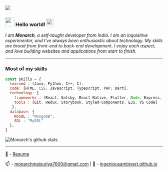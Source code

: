


<img margin="auto" src="https://i.ibb.co/DfrvkM9/undraw-solution-mindset-34bi.png"/>

### <img src="https://github.com/TheDudeThatCode/TheDudeThatCode/blob/master/Assets/Hi.gif" width="29px"> Hello world!&nbsp;<img src="https://github.com/TheDudeThatCode/TheDudeThatCode/blob/master/Assets/Earth.gif" width="24px">

<p>
  <em>
   I am <b>Monarch</b>, a self-taught developer from India.
I am an inquisitive experimenter, and I've always been enthusiastic about technology. My skills are broad from front-end to back-end development.
I enjoy each aspect, and love building websites and applications from start to finish. <br>
  </em>  
</p>


<hr>



### Most of my skills 

```javascript
const skills = {
  learned : [Java, Python, C++, C],
  code: [HTML, CSS, Javascript, Typescript, PHP, Dart],
  technology: {
    frameworks : [React, Gatsby, React-Native, Flutter, Node, Express, Feathers, Flask],
    tools : [Git, Redux, Storybook, Styled-Components, EJS, VS Code]
   },
  database: {
    NoSQL : "MongoDB",
    SQL : "MySQL"
  },
}
```
![Monarch's github stats](https://github-readme-stats.vercel.app/api?username=ingeniousambivert&show_icons=true&hide_border=true)

<hr>



📝 - [Resume](https://docs.google.com/document/d/e/2PACX-1vQzExda4Yfc_LDy1hi-Xjx2iYHGufVJ2duF7buYvr2JWLZKMAq6R_v27cFm-zENrUP0vCN1B3hN13Qh/pub)

📫 - monarchmaisuriya7600@gmail.com | 🔭 - [ingeniousambivert.github.io](https://ingeniousambivert.github.io)




<!--
**ingeniousambivert/ingeniousambivert** is a ✨ _special_ ✨ repository because its `README.md` (this file) appears on your GitHub profile.

Here are some ideas to get you started:

- 🔭 I’m currently working on ...
- 🌱 I’m currently learning ...
- 👯 I’m looking to collaborate on ...
- 🤔 I’m looking for help with ...
- 💬 Ask me about ...
- 📫 How to reach me: ...
- 😄 Pronouns: ...
- ⚡ Fun fact: ...

-->
